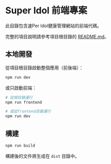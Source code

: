 # Super Idol 前端專案

此目錄包含速Per Idol健康管理網站的前端代碼。

完整的項目說明請參考項目根目錄的 [README.md](../README.md)。

## 本地開發

從項目根目錄啟動整個應用（前後端）：
```bash
npm run dev
```

或只啟動前端：
```bash
# 從根目錄運行
npm run frontend

# 或從frontend目錄運行
npm run dev
```

## 構建

```bash
npm run build
```

構建後的文件將生成在 `dist` 目錄中。 